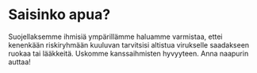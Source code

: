 # Saisinko apua?

Suojellaksemme ihmisiä ympärillämme haluamme varmistaa, ettei kenenkään riskiryhmään kuuluvan tarvitsisi altistua virukselle saadakseen ruokaa tai lääkkeitä. Uskomme kanssaihmisten hyvyyteen. Anna naapurin auttaa!
